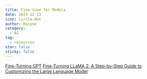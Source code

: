 ```yaml
---
title: Fine-tune for Models
date: 2023-12-13
icon: circle-dot
author: Haiyue
category:
  - AI
tag:
  - resources
star: false
sticky: false
---
```


[Fine-Turning GPT](https://platform.openai.com/docs/guides/fine-tuning/preparing-your-dataset)
[Fine-Turning LLaMA 2: A Step-by-Step Guide to Customizing the Large Language Model](https://www.datacamp.com/tutorial/fine-tuning-llama-2)



